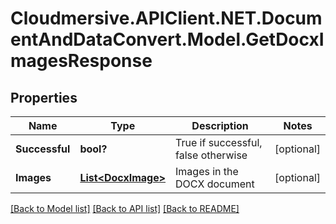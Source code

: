 # Cloudmersive.APIClient.NET.DocumentAndDataConvert.Model.GetDocxImagesResponse
## Properties

Name | Type | Description | Notes
------------ | ------------- | ------------- | -------------
**Successful** | **bool?** | True if successful, false otherwise | [optional] 
**Images** | [**List&lt;DocxImage&gt;**](DocxImage.md) | Images in the DOCX document | [optional] 

[[Back to Model list]](../README.md#documentation-for-models) [[Back to API list]](../README.md#documentation-for-api-endpoints) [[Back to README]](../README.md)

